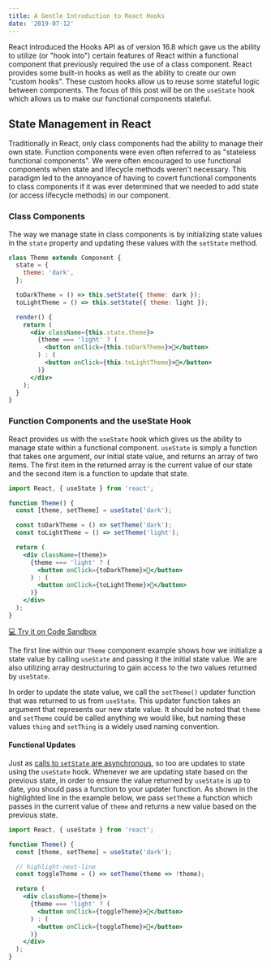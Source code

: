 ```yaml
---
title: A Gentle Introduction to React Hooks
date: '2019-07-12'
---
```


React introduced the Hooks API as of version 16.8 which gave us the ability to utilize (or "hook into") certain features of React within a functional component that previously required the use of a class component. React provides some built-in hooks as well as the ability to create our own "custom hooks". These custom hooks allow us to reuse some stateful logic between components. The focus of this post will be on the `useState` hook which allows us to make our functional components stateful.

## State Management in React

Traditionally in React, only class components had the ability to manage their own state. Function components were even often referred to as "stateless functional components". We were often encouraged to use functional components when state and lifecycle methods weren't necessary. This paradigm led to the annoyance of having to covert functional components to class components if it was ever determined that we needed to add state (or access lifecycle methods) in our component.

### Class Components

The way we manage state in class components is by initializing state values in the `state` property and updating these values with the `setState` method.

```jsx
class Theme extends Component {
  state = {
    theme: 'dark',
  };

  toDarkTheme = () => this.setState({ theme: dark });
  toLightTheme = () => this.setState({ theme: light });

  render() {
    return (
      <div className={this.state.theme}>
        {theme === 'light' ? (
          <button onClick={this.toDarkTheme}>🌛</button>
        ) : (
          <button onClick={this.toLightTheme}>🌝</button>
        )}
      </div>
    );
  }
}
```

### Function Components and the useState Hook

React provides us with the `useState` hook which gives us the ability to manage state within a functional component. `useState` is simply a function that takes one argument, our initial state value, and returns an array of two items. The first item in the returned array is the current value of our state and the second item is a function to update that state.

```jsx
import React, { useState } from 'react';

function Theme() {
  const [theme, setTheme] = useState('dark');

  const toDarkTheme = () => setTheme('dark');
  const toLightTheme = () => setTheme('light');

  return (
    <div className={theme}>
      {theme === 'light' ? (
        <button onClick={toDarkTheme}>🌛</button>
      ) : (
        <button onClick={toLightTheme}>🌝</button>
      )}
    </div>
  );
}
```

<p class="code-sandbox-link-wrap">
  <a class="code-sandbox-link" href="https://codesandbox.io/s/usestate-l14g6" target="_blank">💻 Try it on Code Sandbox</a>
</p>

The first line within our `Theme` component example shows how we initialize a state value by calling `useState` and passing it the initial state value. We are also utilizing array destructuring to gain access to the two values returned by `useState`.

In order to update the state value, we call the `setTheme()` updater function that was returned to us from `useState`. This updater function takes an argument that represents our new state value. It should be noted that `theme` and `setTheme` could be called anything we would like, but naming these values `thing` and `setThing` is a widely used naming convention.

#### Functional Updates

Just as <a href="https://reactjs.org/docs/faq-state.html#why-is-setstate-giving-me-the-wrong-value" target="_blank">calls to `setState` are asynchronous</a>, so too are updates to state using the `useState` hook. Whenever we are updating state based on the previous state, in order to ensure the value returned by `useState` is up to date, you should pass a function to your updater function. As shown in the highlighted line in the example below, we pass `setTheme` a function which passes in the current value of `theme` and returns a new value based on the previous state.

```jsx
import React, { useState } from 'react';

function Theme() {
  const [theme, setTheme] = useState('dark');

  // highlight-next-line
  const toggleTheme = () => setTheme(theme => !theme);

  return (
    <div className={theme}>
      {theme === 'light' ? (
        <button onClick={toggleTheme}>🌛</button>
      ) : (
        <button onClick={toggleTheme}>🌝</button>
      )}
    </div>
  );
}
```

<!-- `video: https://www.youtube.com/embed/dpw9EHDh2bM` -->
